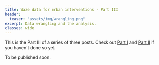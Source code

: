 ```yaml
---
title: Waze data for urban interventions - Part III
header:
  teaser: "assets/img/wrangling.png"
excerpt: Data wrangling and the analysis.
classes: wide
---
```


This is the Part III of a series of three posts. Check out [Part I](/waze1) and [Part II](/waze2) if you haven't done so yet.

To be published soon.
